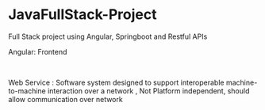 # JavaFullStack-Project
Full Stack project using Angular, Springboot and Restful APIs

<p>Angular: Frontend</p><br>
<p>Web Service : Software system designed to support interoperable machine-to-machine interaction over a network , Not Platform independent, should allow communication over network</p>



